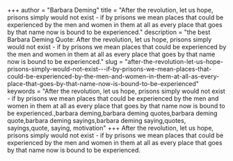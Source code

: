+++
author = "Barbara Deming"
title = "After the revolution, let us hope, prisons simply would not exist - if by prisons we mean places that could be experienced by the men and women in them at all as every place that goes by that name now is bound to be experienced."
description = "the best Barbara Deming Quote: After the revolution, let us hope, prisons simply would not exist - if by prisons we mean places that could be experienced by the men and women in them at all as every place that goes by that name now is bound to be experienced."
slug = "after-the-revolution-let-us-hope-prisons-simply-would-not-exist---if-by-prisons-we-mean-places-that-could-be-experienced-by-the-men-and-women-in-them-at-all-as-every-place-that-goes-by-that-name-now-is-bound-to-be-experienced"
keywords = "After the revolution, let us hope, prisons simply would not exist - if by prisons we mean places that could be experienced by the men and women in them at all as every place that goes by that name now is bound to be experienced.,barbara deming,barbara deming quotes,barbara deming quote,barbara deming sayings,barbara deming saying,quotes, sayings,quote, saying, motivation"
+++
After the revolution, let us hope, prisons simply would not exist - if by prisons we mean places that could be experienced by the men and women in them at all as every place that goes by that name now is bound to be experienced.
